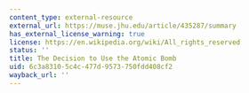 ```yaml
---
content_type: external-resource
external_url: https://muse.jhu.edu/article/435287/summary
has_external_license_warning: true
license: https://en.wikipedia.org/wiki/All_rights_reserved
status: ''
title: The Decision to Use the Atomic Bomb
uid: 6c3a8310-5c4c-477d-9573-750fdd408cf2
wayback_url: ''
---
```

